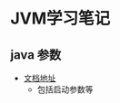 # JVM学习笔记

## java 参数
- [文档地址](https://docs.oracle.com/javase/8/docs/technotes/tools/unix/index.html)
  - 包括启动参数等
